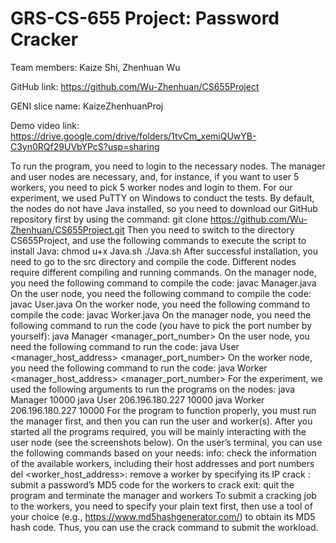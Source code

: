 # GRS-CS-655 Project: Password Cracker
Team members: Kaize Shi, Zhenhuan Wu

GitHub link: https://github.com/Wu-Zhenhuan/CS655Project

GENI slice name: KaizeZhenhuanProj

Demo video link: https://drive.google.com/drive/folders/1tvCm_xemiQUwYB-C3yn0RQf29UVbYPcS?usp=sharing

To run the program, you need to login to the necessary nodes. The manager and user nodes are necessary, and, for instance, if you want to user 5 workers, you need to pick 5 worker nodes and login to them. For our experiment, we used PuTTY on Windows to conduct the tests.
By default, the nodes do not have Java installed, so you need to download our GitHub repository first by using the command:
git clone https://github.com/Wu-Zhenhuan/CS655Project.git
Then you need to switch to the directory CS655Project, and use the following commands to execute the script to install Java:
chmod u+x Java.sh
./Java.sh
After successful installation, you need to go to the src directory and compile the code. Different nodes require different compiling and running commands.
On the manager node, you need the following command to compile the code:
javac Manager.java
On the user node, you need the following command to compile the code:
javac User.java
On the worker node, you need the following command to compile the code:
javac Worker.java
On the manager node, you need the following command to run the code (you have to pick the port number by yourself):
java Manager <manager_port_number>
On the user node, you need the following command to run the code:
java User <manager_host_address> <manager_port_number>
On the worker node, you need the following command to run the code:
java Worker <manager_host_address> <manager_port_number>
For the experiment, we used the following arguments to run the programs on the nodes:
java Manager 10000
java User 206.196.180.227 10000
java Worker 206.196.180.227 10000
For the program to function properly, you must run the manager first, and then you can run the user and worker(s). After you started all the programs required, you will be mainly interacting with the user node (see the screenshots below).
On the user’s terminal, you can use the following commands based on your needs:
info: check the information of the available workers, including their host addresses and port numbers
del <worker_host_address>: remove a worker by specifying its IP
crack <MD5>: submit a password’s MD5 code for the workers to crack
exit: quit the program and terminate the manager and workers
To submit a cracking job to the workers, you need to specify your plain text first, then use a tool of your choice (e.g., https://www.md5hashgenerator.com/) to obtain its MD5 hash code. Thus, you can use the crack command to submit the workload.
